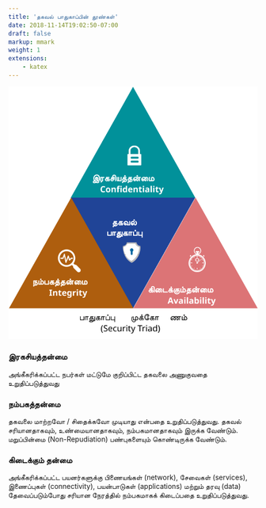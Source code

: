 ```yaml
---
title: 'தகவல் பாதுகாப்பின் தூண்கள்'
date: 2018-11-14T19:02:50-07:00
draft: false
markup: mmark
weight: 1
extensions:
    - katex
---
```


![பாதுகாப்பு முக்கோணம்](/images/security-triad-ta.svg "பாதுகாப்பு முக்கோணம்")

### இரகசியத்தன்மை
அங்கீகரிக்கப்பட்ட நபர்கள் மட்டுமே குறிப்பிட்ட தகவலை அணுகுவதை  உறுதிப்படுத்துவது

### நம்பகத்தன்மை
தகவலை மாற்றவோ / சிதைக்கவோ முடியாது என்பதை உறுதிப்படுத்துவது.
தகவல் சரியானதாகவும், உண்மையானதாகவும், நம்பகமானதாகவும் இருக்க வேண்டும்.
மறுப்பின்மை (Non-Repudiation) பண்புகளையும் கொண்டிருக்க வேண்டும்.

### கிடைக்கும் தன்மை
அங்கீகரிக்கப்பட்ட பயனர்களுக்கு பிணையங்கள் (network), சேவைகள் (services), இணைப்புகள் (connectivity), பயன்பாடுகள் (applications) மற்றும் தரவு (data) தேவைப்படும்போது சரியான நேரத்தில் நம்பகமாகக் கிடைப்பதை உறுதிப்படுத்துவது.